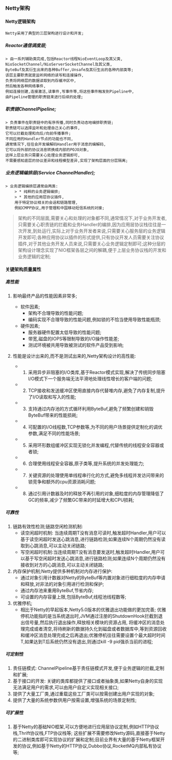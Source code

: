 ### Netty架构
#### Netty逻辑架构
	Netty采用了典型的三层架构进行设计和开发;
##### Reactor通信调度层;
	> 由一系列辅助类完成,包括Reactor线程NioEventLoop及其父类,
	NioSocketChannel/NioServerSocketChannel及其父类,
	ByteBuf及其衍生出来的各种Buffer,Unsafe及其衍生出的各种内部类等;
	该层主要职责就是监听网络的读写和连接操作,
	负责将网络层的数据读取到内存缓冲区中,
	然后触发各种网络事件,
	例如连接创建,连接激活,读事件,写事件等,将这些事件触发到Pipeline中,
	由Pipeline管理的职责链来进行后续的处理;
##### 职责链ChannelPipeline;
	> 负责事件在职责链中的有序传播,同时负责动态地编排职责链;
	职责链可以选择监听和处理自己关心的事件,
	它可以拦截处理和向后/向前传播事件;
	不同应用的Handler节点的功能也不同,
	通常情况下,往往会开发编解码Handler用于消息的编解码,
	它可以将外部的协议消息转换成内部的POJO对象,
	这样上层业务只需要关心处理业务逻辑即可,
    不需要感知底层的协议差异和线程模型差异,实现了架构层面的分层隔离;
##### 业务逻辑编排层(Service ChannelHandler);
	> 业务逻辑编排层通常由两类: 
        > * 纯粹的业务逻辑编排;
        > * 其他的应用层协议插件,
        用于特定协议相关的会话和链路管理,
        例如CMPP协议,用于管理和中国移动短信系统的对接;
    
> 架构的不同层面,需要关心和处理的对象都不同,通常情况下,对于业务开发者,只需要关心职责链的拦截和业务Handler的编排,因为应用层协议栈往往是一次开发,到处运行,实际上对于业务开发者来说,只需要关心服务层的业务逻辑开发即可;各种应用协议以插件的形式提供,只有协议开发人员需要关注协议插件,对于其他业务开发人员来说,只需要关心业务逻辑定制即可;这种分层的架构设计理念实现了NIO框架各层之间的解耦,便于上层业务协议栈的开发和业务逻辑的定制;

#### 关键架构质量属性
##### 高性能
1. 影响最终产品的性能因素非常多;
    + 软件因素;
        - 架构不合理导致的性能问题;
        - 编码实现不合理导致的性能问题,例如锁的不恰当使用导致性能瓶颈;
    + 硬件因素;
        - 服务器硬件配置太低导致的性能问题;
        - 带宽,磁盘的IOPS等限制导致的I/O操作性能差;
        - 测试环境被共用导致被测试的软件产品受到影响;

2. 性能是设计出来的,而不是测试出来的,Netty架构设计的高性能:
    + 1. 采用异步非阻塞的I/O类库,基于Reactor模式实现,解决了传统同步阻塞I/O模式下一个服务端无法平滑地处理线性增长的客户端的问题;
    + 2. TCP接收和发送缓冲区使用直接内存代替堆内存,避免了内存复制,提升了I/O读取和写入的性能;
    + 3. 支持通过内存池的方式循环利用ByteBuf,避免了频繁创建和销毁ByteBuf带来的性能损耗;
    + 4. 可配置的I/O线程数,TCP参数等,为不同的用户场景提供定制化的调优参数,满足不同的性能场景;
    + 5. 采用环形数组缓冲区实现无锁化并发编程,代替传统的线程安全容器或者锁;
    + 6. 合理使用线程安全容器,原子类等,提升系统的并发处理能力;
    + 7. 关键资源的处理使用单线程串行化的方式,避免多线程并发访问带来的锁竞争和额外的cpu资源消耗问题;
    + 8. 通过引用计数器及时的释放不再引用的对象,细粒度的内存管理降低了GC的频率,减少了频繁GC带来的时延增大和CPU损耗;
    

##### 可靠性
1. 链路有效性检测;链路空闲检测机制:
    + 读空闲超时机制: 当连续周期T没有消息可读时,触发超时Handler,用户可以基于读空闲超时发送心跳消息,进行链路检测;如果连续N个周期仍然没有读取到心跳消息,可以主动关闭链路;
    + 写空闲超时机制:当连续周期T没有消息要发送时,触发超时Handler,用户可以基于写空闲超时发送心跳消息,进行链路检测;如果连续N个周期仍然没有接收到对方的心跳消息,可以主动关闭链路;
2. 内存保护机制;Netty提供多种机制对内存进行保护:
    + 通过对象引用计数器对Netty的ByteBuf等内置对象进行细粒度的内存申请和释放,对非法的对象引用进行检测和保护;
    + 通过内存池来重用ByteBuf,节省内存;
    + 可设置的内存容量上限,包括ByteBuf,线程池线程数等;
3. 优雅停机;
    + 相比于Netty的早起版本,Netty5.0版本的优雅退出功能做的更加完善;
    优雅停机功能指的是当系统退出时,JVM通过注册的ShutdownHook拦截到退出信号量,然后执行退出操作,释放相关模块的资源占用,
    将缓冲区的消息处理完成或者清空,将待刷新的数据持久化到磁盘或者数据库中,等到资源回收和缓冲区消息处理完成之后再退出;优雅停机往往需要设置个最大超时时间T,如果达到T后系统仍然没有退出,则通过kill -9 pid强杀当前的进程;

##### 可定制性
1. 责任链模式: ChannelPipeline基于责任链模式开发,便于业务逻辑的拦截,定制和扩展;
2. 基于接口的开发: 关键的类库都提供了接口或者抽象类,如果Netty自身的实现无法满足用户的需求,可以由用户自定义实现相关接口;
3. 提供了大量工厂类,通过重载这些工厂类可以按需创建出用户实现的对象;
4. 提供了大量的系统参数供用户按需设置,增强系统的场景定制性;

##### 可扩展性
1. 基于Netty的基础NIO框架,可以方便地进行应用层协议定制,例如HTTP协议栈,Thrift协议栈,FTP协议栈等;
这些扩展不需要修改Netty源码,直接基于Netty的二进制类库即可实现协议的扩展和定制;目前业界有大量的基于Netty框架开发的协议,例如基于Netty的HTTP协议,Dubbo协议,RocketMQ内部私有协议等;